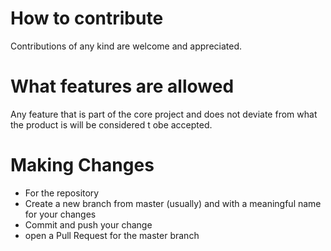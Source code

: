 # How to contribute
Contributions of any kind are welcome and appreciated.

# What features are allowed
Any feature that is part of the core project and does not deviate from what the product is will be considered t obe accepted.

# Making Changes
* For the repository
* Create a new branch from master (usually) and with a meaningful name for your changes
* Commit and push your change
* open a Pull Request for the master branch

